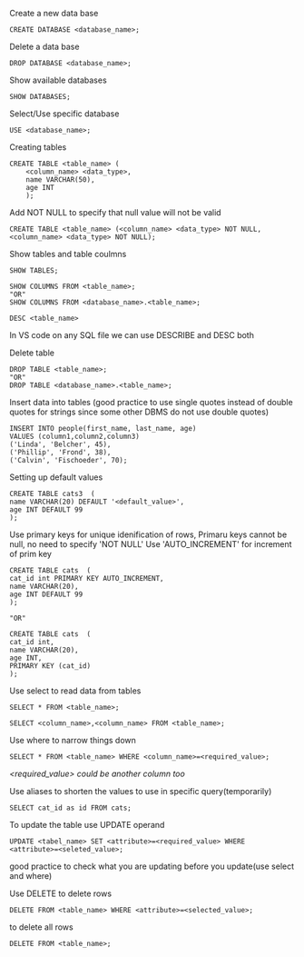Create a new data base

	CREATE DATABASE <database_name>;

Delete a data base

	DROP DATABASE <database_name>;

Show available databases

	SHOW DATABASES;

Select/Use specific database

	USE <database_name>;

Creating tables

	CREATE TABLE <table_name> (
		<column_name> <data_type>, 
	    name VARCHAR(50),
	    age INT
		);
Add NOT NULL to specify that null value will not be valid

	CREATE TABLE <table_name> (<column_name> <data_type> NOT NULL, <column_name> <data_type> NOT NULL);

Show tables and table coulmns

	SHOW TABLES;
	
	SHOW COLUMNS FROM <table_name>;
	"OR"
	SHOW COLUMNS FROM <database_name>.<table_name>;
	
	DESC <table_name>
In VS code on any SQL file we can use DESCRIBE and DESC both

Delete table 

	DROP TABLE <table_name>;
	"OR"
	DROP TABLE <database_name>.<table_name>;

Insert data into tables (good practice to use single quotes instead of double quotes for strings since some other DBMS do not use double quotes)

	INSERT INTO people(first_name, last_name, age)
	VALUES (column1,column2,column3)
	('Linda', 'Belcher', 45),
	('Phillip', 'Frond', 38),
	('Calvin', 'Fischoeder', 70);


Setting up default values

	CREATE TABLE cats3  (    
	name VARCHAR(20) DEFAULT '<default_value>',    
	age INT DEFAULT 99  
	);

Use primary keys for unique idenification of rows, Primaru keys cannot be null, no need to specify 'NOT NULL'
Use 'AUTO_INCREMENT' for increment of prim key

	CREATE TABLE cats  ( 
	cat_id int PRIMARY KEY AUTO_INCREMENT,   
	name VARCHAR(20),    
	age INT DEFAULT 99  
	);
	
	"OR"
	
	CREATE TABLE cats  ( 
	cat_id int,   
	name VARCHAR(20),    
	age INT,
	PRIMARY KEY (cat_id)  
	);

Use select to read data from tables

	SELECT * FROM <table_name>;
	
	SELECT <column_name>,<column_name> FROM <table_name>;

Use where to narrow things down

	SELECT * FROM <table_name> WHERE <column_name>=<required_value>;	
	
*<required_value> could be another column too*

Use aliases to shorten the values to use in specific query(temporarily)

	SELECT cat_id as id FROM cats;

To update the table use UPDATE operand

	UPDATE <tabel_name> SET <attribute>=<required_value> WHERE <attribute>=<seleted_value>;

good practice to check what you are updating before you update(use select and where)


Use DELETE to delete rows

	DELETE FROM <table_name> WHERE <attribute>=<selected_value>;

to delete all rows

	DELETE FROM <table_name>;
